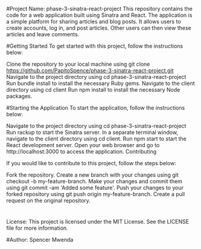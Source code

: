 #Project Name: phase-3-sinatra-react-project
This repository contains the code for a web application built using Sinatra and React. The application is a simple platform for sharing articles and blog posts. It allows users to create accounts, log in, and post articles. Other users can then view these articles and leave comments.

#Getting Started
To get started with this project, follow the instructions below:

Clone the repository to your local machine using git clone https://github.com/PapitoSpence/phase-3-sinatra-react-project.git
Navigate to the project directory using cd phase-3-sinatra-react-project
Run bundle install to install the necessary Ruby gems.
Navigate to the client directory using cd client
Run npm install to install the necessary Node packages.


#Starting the Application
To start the application, follow the instructions below:

Navigate to the project directory using cd phase-3-sinatra-react-project
Run rackup to start the Sinatra server.
In a separate terminal window, navigate to the client directory using cd client.
Run npm start to start the React development server.
Open your web browser and go to http://localhost:3000 to access the application.
Contributing

If you would like to contribute to this project, follow the steps below:

Fork the repository.
Create a new branch with your changes using git checkout -b my-feature-branch.
Make your changes and commit them using git commit -am 'Added some feature'.
Push your changes to your forked repository using git push origin my-feature-branch.
Create a pull request on the original repository.
#
License:
This project is licensed under the MIT License. See the LICENSE file for more information.

#Author: 
Spencer Mwenda